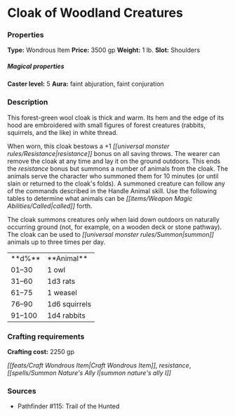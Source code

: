 ﻿---
Title: "Cloak of Woodland Creatures"
Type: "Wondrous Item"
Price: "3500 gp"
Weight: "1 lb."
Slot: "Shoulders"
Caster level: "5"
Aura: "faint abjuration, faint conjuration"
Description: |
  "This forest-green wool cloak is thick and warm. Its hem and the edge of its hood are embroidered with small figures of forest creatures (rabbits, squirrels, and the like) in white thread.
  When worn, this cloak bestows a +1 resistance bonus on all saving throws. The wearer can remove the cloak at any time and lay it on the ground outdoors. This ends the resistance bonus but summons a number of animals from the cloak. The animals serve the character who summoned them for 10 minutes (or until slain or returned to the cloak's folds). A summoned creature can follow any of the commands described in the Handle Animal skill. Use the following tables to determine what animals can be called forth.
  The cloak summons creatures only when laid down outdoors on naturally occurring ground (not, for example, on a wooden deck or stone pathway). The cloak can be used to summon animals up to three times per day."
Crafting cost: "2250 gp"
Sources: "['Pathfinder #115: Trail of the Hunted']"
---

# Cloak of Woodland Creatures

### Properties

**Type:** Wondrous Item **Price:** 3500 gp **Weight:** 1 lb. **Slot:** Shoulders

##### Magical properties

**Caster level:** 5 **Aura:** faint abjuration, faint conjuration

### Description

This forest-green wool cloak is thick and warm. Its hem and the edge of its hood are embroidered with small figures of forest creatures (rabbits, squirrels, and the like) in white thread.

When worn, this cloak bestows a +1 _[[universal monster rules/Resistance|resistance]]_ bonus on all saving throws. The wearer can remove the cloak at any time and lay it on the ground outdoors. This ends the _resistance_ bonus but summons a number of animals from the cloak. The animals serve the character who summoned them for 10 minutes (or until slain or returned to the cloak's folds). A summoned creature can follow any of the commands described in the Handle Animal skill. Use the following tables to determine what animals can be _[[items/Weapon Magic Abilities/Called|called]]_ forth.

The cloak summons creatures only when laid down outdoors on naturally occurring ground (not, for example, on a wooden deck or stone pathway). The cloak can be used to _[[universal monster rules/Summon|summon]]_ animals up to three times per day.

<table><tbody><tr><td> **d%**</td><td> **Animal**</td></tr><tr><td>01–30</td><td>1 owl</td></tr><tr><td>31–60</td><td>1d3 rats</td></tr><tr><td>61–75</td><td>1 weasel</td></tr><tr><td>76–90</td><td>1d6 squirrels</td></tr><tr><td>91–100</td><td>1d4 rabbits</td></tr></tbody></table>

### Crafting requirements

**Crafting cost:** 2250 gp

_[[feats/Craft Wondrous Item|Craft Wondrous Item]]_, _resistance_, _[[spells/Summon Nature's Ally I|summon nature's ally I]]_

### Sources

* Pathfinder #115: Trail of the Hunted